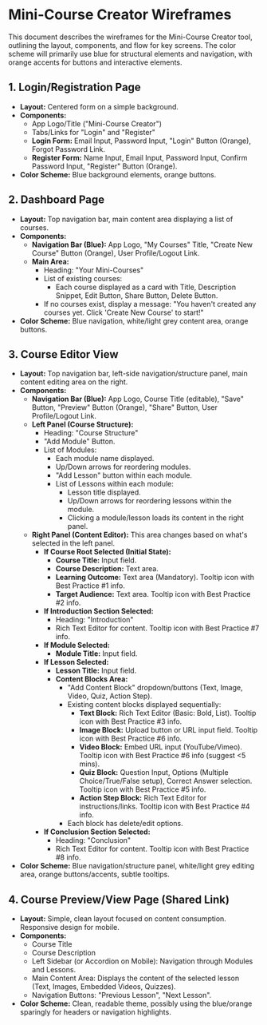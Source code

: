 # Mini-Course Creator Wireframes

This document describes the wireframes for the Mini-Course Creator tool, outlining the layout, components, and flow for key screens. The color scheme will primarily use blue for structural elements and navigation, with orange accents for buttons and interactive elements.

## 1. Login/Registration Page

*   **Layout:** Centered form on a simple background.
*   **Components:**
    *   App Logo/Title ("Mini-Course Creator")
    *   Tabs/Links for "Login" and "Register"
    *   **Login Form:** Email Input, Password Input, "Login" Button (Orange), Forgot Password Link.
    *   **Register Form:** Name Input, Email Input, Password Input, Confirm Password Input, "Register" Button (Orange).
*   **Color Scheme:** Blue background elements, orange buttons.

## 2. Dashboard Page

*   **Layout:** Top navigation bar, main content area displaying a list of courses.
*   **Components:**
    *   **Navigation Bar (Blue):** App Logo, "My Courses" Title, "Create New Course" Button (Orange), User Profile/Logout Link.
    *   **Main Area:**
        *   Heading: "Your Mini-Courses"
        *   List of existing courses:
            *   Each course displayed as a card with Title, Description Snippet, Edit Button, Share Button, Delete Button.
        *   If no courses exist, display a message: "You haven't created any courses yet. Click 'Create New Course' to start!"
*   **Color Scheme:** Blue navigation, white/light grey content area, orange buttons.

## 3. Course Editor View

*   **Layout:** Top navigation bar, left-side navigation/structure panel, main content editing area on the right.
*   **Components:**
    *   **Navigation Bar (Blue):** App Logo, Course Title (editable), "Save" Button, "Preview" Button (Orange), "Share" Button, User Profile/Logout Link.
    *   **Left Panel (Course Structure):**
        *   Heading: "Course Structure"
        *   "Add Module" Button.
        *   List of Modules:
            *   Each module name displayed.
            *   Up/Down arrows for reordering modules.
            *   "Add Lesson" button within each module.
            *   List of Lessons within each module:
                *   Lesson title displayed.
                *   Up/Down arrows for reordering lessons within the module.
                *   Clicking a module/lesson loads its content in the right panel.
    *   **Right Panel (Content Editor):** This area changes based on what's selected in the left panel.
        *   **If Course Root Selected (Initial State):**
            *   **Course Title:** Input field.
            *   **Course Description:** Text area.
            *   **Learning Outcome:** Text area (Mandatory). Tooltip icon with Best Practice #1 info.
            *   **Target Audience:** Text area. Tooltip icon with Best Practice #2 info.
        *   **If Introduction Section Selected:**
            *   Heading: "Introduction"
            *   Rich Text Editor for content. Tooltip icon with Best Practice #7 info.
        *   **If Module Selected:**
            *   **Module Title:** Input field.
        *   **If Lesson Selected:**
            *   **Lesson Title:** Input field.
            *   **Content Blocks Area:**
                *   "Add Content Block" dropdown/buttons (Text, Image, Video, Quiz, Action Step).
                *   Existing content blocks displayed sequentially:
                    *   **Text Block:** Rich Text Editor (Basic: Bold, List). Tooltip icon with Best Practice #3 info.
                    *   **Image Block:** Upload button or URL input field. Tooltip icon with Best Practice #6 info.
                    *   **Video Block:** Embed URL input (YouTube/Vimeo). Tooltip icon with Best Practice #6 info (suggest <5 mins).
                    *   **Quiz Block:** Question Input, Options (Multiple Choice/True/False setup), Correct Answer selection. Tooltip icon with Best Practice #5 info.
                    *   **Action Step Block:** Rich Text Editor for instructions/links. Tooltip icon with Best Practice #4 info.
                *   Each block has delete/edit options.
        *   **If Conclusion Section Selected:**
            *   Heading: "Conclusion"
            *   Rich Text Editor for content. Tooltip icon with Best Practice #8 info.
*   **Color Scheme:** Blue navigation/structure panel, white/light grey editing area, orange buttons/accents, subtle tooltips.

## 4. Course Preview/View Page (Shared Link)

*   **Layout:** Simple, clean layout focused on content consumption. Responsive design for mobile.
*   **Components:**
    *   Course Title
    *   Course Description
    *   Left Sidebar (or Accordion on Mobile): Navigation through Modules and Lessons.
    *   Main Content Area: Displays the content of the selected lesson (Text, Images, Embedded Videos, Quizzes).
    *   Navigation Buttons: "Previous Lesson", "Next Lesson".
*   **Color Scheme:** Clean, readable theme, possibly using the blue/orange sparingly for headers or navigation highlights.


